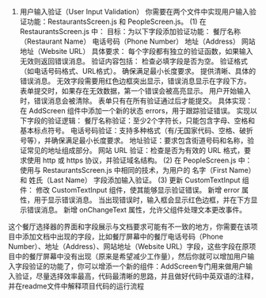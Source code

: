 1. 用户输入验证（User Input Validation）
你需要在两个文件中实现用户输入验证功能：RestaurantsScreen.js 和 PeopleScreen.js。
(1) 在 RestaurantsScreen.js 中：
目标：为以下字段添加验证功能：
餐厅名称（Restaurant Name）
电话号码（Phone Number）
地址（Address）
网站地址（Website URL）
具体要求：
每个字段都有独立的验证函数，如果输入无效则返回错误消息。
验证内容包括：
检查必填字段是否为空。
验证格式（如电话号码格式、URL格式）。
确保满足最小长度要求。
提供清晰、具体的错误消息。
无效字段需要用红色边框突出显示，错误消息显示在字段下方。
表单提交时，如果存在无效数据，第一个错误会被高亮显示。
用户开始输入时，错误消息会被清除。
表单只有在所有验证通过后才能提交。
具体实现：
在 AddScreen 组件中添加一个新的状态 errors，用于跟踪验证错误。
实现以下字段的验证逻辑：
餐厅名称验证：至少2个字符长，只能包含字母、空格和基本标点符号。
电话号码验证：支持多种格式（有/无国家代码、空格、破折号等），并确保满足最小长度要求。
地址验证：要求包含街道号码和名称，验证常见的地址组成部分。
网站 URL 验证：检查是否为有效的 URL 格式，要求使用 http 或 https 协议，并验证域名结构。
(2) 在 PeopleScreen.js 中：
使用与 RestaurantsScreen.js 中相同的技术，为用户的 名字（First Name） 和 姓氏（Last Name） 字段添加输入验证。
(3) 更新 CustomTextInput 组件：
修改 CustomTextInput 组件，使其能够显示验证错误。
新增 error 属性，用于显示错误消息。
当出现错误时，输入框会显示红色边框，并在下方显示错误消息。
新增 onChangeText 属性，允许父组件处理文本更改事件。

这个餐厅选择器的界面和字段展示与文档要求可能有不一致的地方，你需要在该项目中添加文档中出现的字段，比如餐厅屏幕中的餐厅电话号码（Phone Number）、地址（Address）、网站地址（Website URL）字段，这些字段在原项目中的餐厅屏幕中没有出现（原来是希望减少工作量），然后你就可以增加用户输入字段验证的功能了，你可以增添一个新的组件：AddScreen专门用来做用户输入验证，尽量选择效率最高，代码最清晰的思路，并且做好代码中英双语的注释，并在readme文件中解释项目代码的运行流程